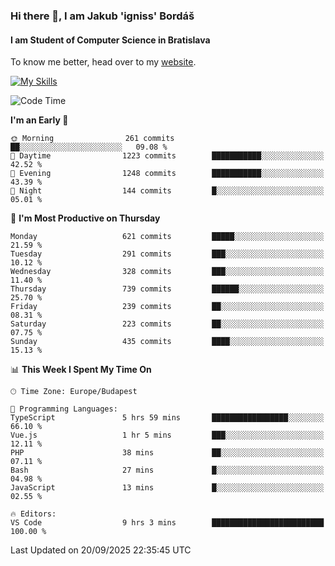 ### Hi there 👋, I am Jakub 'igniss' Bordáš

#### I am Student of Computer Science in Bratislava
To know me better, head over to my [website](https://bordas.sk).

[![My Skills](https://skillicons.dev/icons?i=js,typescript,html,css,figma,svelte,vue,next,postgresql,nest,express,nodejs)](https://bordas.sk)


<!--START_SECTION:waka-->
![Code Time](http://img.shields.io/badge/Code%20Time-2%2C132%20hrs%205%20mins-blue)

**I'm an Early 🐤** 

```text
🌞 Morning                261 commits         ██░░░░░░░░░░░░░░░░░░░░░░░   09.08 % 
🌆 Daytime                1223 commits        ███████████░░░░░░░░░░░░░░   42.52 % 
🌃 Evening                1248 commits        ███████████░░░░░░░░░░░░░░   43.39 % 
🌙 Night                  144 commits         █░░░░░░░░░░░░░░░░░░░░░░░░   05.01 % 
```
📅 **I'm Most Productive on Thursday** 

```text
Monday                   621 commits         █████░░░░░░░░░░░░░░░░░░░░   21.59 % 
Tuesday                  291 commits         ███░░░░░░░░░░░░░░░░░░░░░░   10.12 % 
Wednesday                328 commits         ███░░░░░░░░░░░░░░░░░░░░░░   11.40 % 
Thursday                 739 commits         ██████░░░░░░░░░░░░░░░░░░░   25.70 % 
Friday                   239 commits         ██░░░░░░░░░░░░░░░░░░░░░░░   08.31 % 
Saturday                 223 commits         ██░░░░░░░░░░░░░░░░░░░░░░░   07.75 % 
Sunday                   435 commits         ████░░░░░░░░░░░░░░░░░░░░░   15.13 % 
```


📊 **This Week I Spent My Time On** 

```text
🕑︎ Time Zone: Europe/Budapest

💬 Programming Languages: 
TypeScript               5 hrs 59 mins       █████████████████░░░░░░░░   66.10 % 
Vue.js                   1 hr 5 mins         ███░░░░░░░░░░░░░░░░░░░░░░   12.11 % 
PHP                      38 mins             ██░░░░░░░░░░░░░░░░░░░░░░░   07.11 % 
Bash                     27 mins             █░░░░░░░░░░░░░░░░░░░░░░░░   04.98 % 
JavaScript               13 mins             █░░░░░░░░░░░░░░░░░░░░░░░░   02.55 % 

🔥 Editors: 
VS Code                  9 hrs 3 mins        █████████████████████████   100.00 % 
```


 Last Updated on 20/09/2025 22:35:45 UTC
<!--END_SECTION:waka-->
